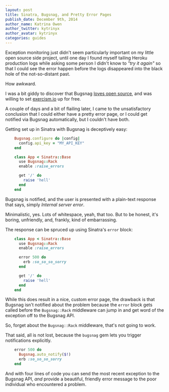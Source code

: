 ```yaml
---
layout: post
title: Sinatra, Bugsnag, and Pretty Error Pages
publish_date: December 9th, 2014
author_name: Katrina Owen
author_twitter: kytrinyx
author_avatar: kytrinyx
categories: guides
---
```


Exception monitoring just didn't seem particularly important on my little open source side project, until one day I found myself tailing Heroku production logs while asking some person I didn't know to _"try it again"_ so that I could see the error happen before the logs disappeared into the black hole of the not-so-distant past.

How awkward.

I was a bit giddy to discover that Bugsnag [loves open source](/bugsnag-loves-open-source), and was willing to set [exercism.io](http://exercism.io/) up for free.

A couple of days and a bit of flailing later, I came to the unsatisfactory conclusion that I could either have a pretty error page, or I could get notified via Bugsnag automatically, but I couldn't have both.

Getting set up in Sinatra with Bugsnag is deceptively easy:

```ruby
    Bugsnag.configure do |config|
      config.api_key = "MY_API_KEY"
    end

    class App < Sinatra::Base
      use Bugsnag::Rack
      enable :raise_errors

      get '/' do
        raise 'hell'
      end
    end
```

Bugsnag is notified, and the user is presented with a plain-text response that says, simply _Internal server error_.

Minimalistic, yes. Lots of whitespace, yeah, that too. But to be honest, it's boring, unfriendly, and, frankly, kind of embarrassing.

The response can be spruced up using Sinatra's `error` block:

```ruby
    class App < Sinatra::Base
      use Bugsnag::Rack
      enable :raise_errors

      error 500 do
        erb :so_so_so_sorry
      end

      get '/' do
        raise 'hell'
      end
    end
```

While this does result in a nice, custom error page, the drawback is that Bugsnag isn't notified about the problem because the `error` block gets called before the `Bugsnag::Rack` middleware can jump in and get word of the exception off to the Bugsnag API.

So, forget about the `Bugsnag::Rack` middleware, that's not going to work.

That said, all is not lost, because the `bugsnag` gem lets you trigger notifications explicitly.

```ruby
    error 500 do
      Bugsnag.auto_notify($!)
      erb :so_so_so_sorry
    end
```

And with four lines of code you can send the most recent exception to the Bugsnag API, _and_ provide a beautiful, friendly error message to the poor individual who encountered a problem.
